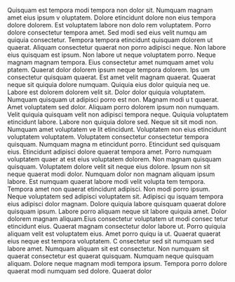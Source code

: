 Quisquam est tempora modi tempora non dolor sit. Numquam magnam amet eius ipsum v
oluptatem. Dolore etincidunt dolore non eius tempora dolore dolorem. Est voluptatem labore non dolo
rem voluptatem. Porro dolore consectetur tempora amet. Sed modi sed eius velit numqu
am quiquia consectetur. Tempora tempora etincidunt quisquam dolorem ut quaerat. Aliquam consectetur quaerat non porro adipisci neque.  Non labore
 eius quisquam est ipsum. Non labore ut neque voluptatem porro. Neque magnam magnam tempora. Eius consectetur amet numquam amet volu
ptatem. Quaerat dolor dolorem ipsum neque tempora dolorem. Ips
um consectetur quisquam quaerat. Est amet velit magnam quaerat. Quaerat neque sit quiquia dolore numquam. Quiquia eius dolor quiquia neq
ue. Labore est dolorem dolorem velit sit.  Dolor dolor quiquia voluptatem. Numquam quisquam ut adipisci porro est non. Magnam modi u
t quaerat. Amet voluptatem sed dolor. Aliquam porro dolorem ipsum non numquam. Velit quiquia quisquam velit non adipisci
 tempora neque. Quiquia voluptatem etincidunt labore.  Labore non quiquia dolore sed. Neque sit sit modi non. Numquam amet voluptatem ve
lit etincidunt. Voluptatem non eius etincidunt voluptatem voluptatem. Voluptatem consectetur consectetur tempora quisquam. Numquam magna
m etincidunt porro. Etincidunt sed quisquam eius.  Etincidunt adipisci dolore quaerat tempora amet. Porro numquam voluptatem quaer
at est eius voluptatem dolorem. Non magnam quisquam quisquam. Voluptatem dolore velit sit neque eius dolore. Ipsum
 non sit neque quaerat modi dolor. Numquam dolor non magnam aliquam ipsum labore. Est numquam quaerat labore modi velit volupta
tem tempora.  Tempora amet non quaerat etincidunt adipisci. Non modi porro ipsum. Neque voluptatem sed adipisci voluptatem sit. Adipisci qu
isquam tempora eius adipisci dolor magnam. Dolore quiquia labore quisquam quaerat dolore quisquam ipsum. Labore
 porro aliquam neque sit labore quiquia amet. Dolor dolorem magnam aliquam.Eius consectetur voluptatem ut modi consec
tetur etincidunt eius. Quaerat magnam consectetur dolor labore ut. Porro quiquia aliquam velit est voluptatem eius. Amet porro quiqu
ia ut. Quaerat quaerat eius neque est tempora voluptatem. C
onsectetur sed sit numquam sed labore amet. Numquam aliquam sit est consectetur.  Non numquam sit quaerat consectetur est quaerat
 quisquam. Numquam neque quisquam aliquam. Dolore neque magnam modi tempora ipsum. Tempora porro dolore quaerat modi numquam sed dolore. Quaerat dolor
